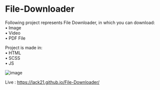 # File-Downloader

Following project represents File Downloader, in which you can download:  
  • Image  
  • Video  
  • PDF File  

Project is made in:  
  • HTML  
  • SCSS  
  • JS  
 
 
![image](https://user-images.githubusercontent.com/100687592/220066945-90cfa63a-dbeb-4872-a623-67a7708787b0.png)

Live : https://lack21.github.io/File-Downloader/
